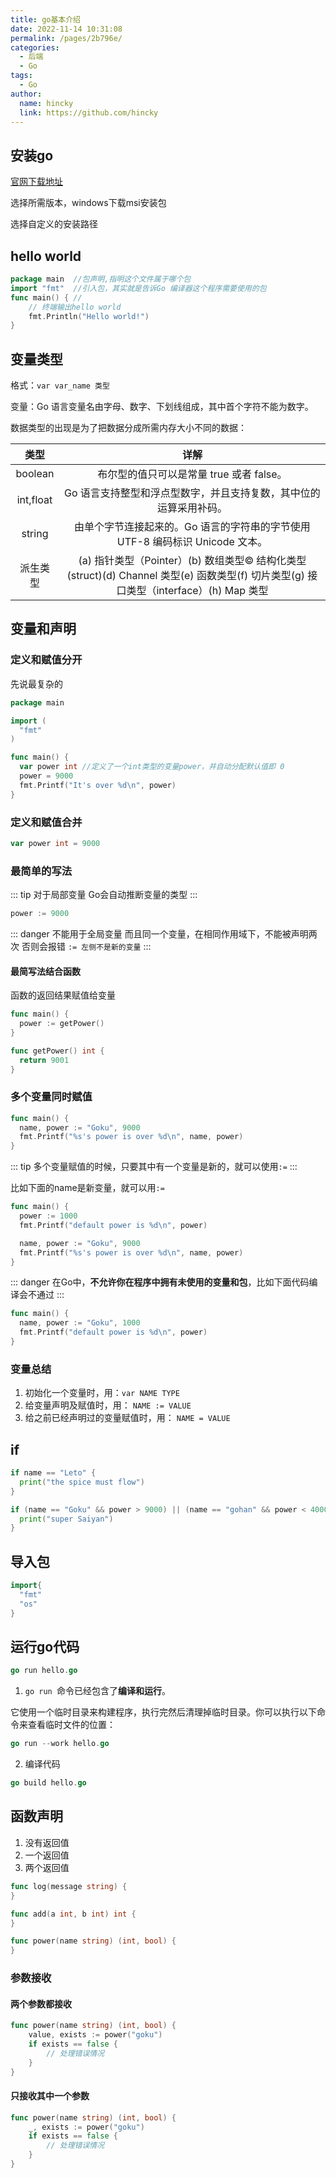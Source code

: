 ```yaml
---
title: go基本介绍
date: 2022-11-14 10:31:08
permalink: /pages/2b796e/
categories:
  - 后端
  - Go
tags:
  - Go
author: 
  name: hincky
  link: https://github.com/hincky
---
```

## 安装go

[官网下载地址](https://golang.google.cn/dl/)

选择所需版本，windows下载msi安装包

选择自定义的安装路径

## hello world
```go
package main  //包声明,指明这个文件属于哪个包
import "fmt"  //引入包，其实就是告诉Go 编译器这个程序需要使用的包
func main() { //
	// 终端输出hello world
	fmt.Println("Hello world!")
}
```

## 变量类型

格式：`var var_name 类型`

变量：Go 语言变量名由字母、数字、下划线组成，其中首个字符不能为数字。

数据类型的出现是为了把数据分成所需内存大小不同的数据：

|类型|详解|
|:---:|:---:|
|boolean|布尔型的值只可以是常量 true 或者 false。|
|int,float|Go 语言支持整型和浮点型数字，并且支持复数，其中位的运算采用补码。|
|string|由单个字节连接起来的。Go 语言的字符串的字节使用 UTF-8 编码标识 Unicode 文本。|
|派生类型|(a) 指针类型（Pointer）(b) 数组类型© 结构化类型(struct)(d) Channel 类型(e) 函数类型(f) 切片类型(g) 接口类型（interface）(h) Map 类型|

## 变量和声明
### 定义和赋值分开
先说最复杂的

```go
package main

import (
  "fmt"
)

func main() {
  var power int //定义了一个int类型的变量power，并自动分配默认值即 0
  power = 9000
  fmt.Printf("It's over %d\n", power)
}
```
### 定义和赋值合并
```go
var power int = 9000
```
### 最简单的写法

::: tip
对于局部变量
Go会自动推断变量的类型
:::

```go
power := 9000
```

::: danger
不能用于全局变量
而且同一个变量，在相同作用域下，不能被声明两次
否则会报错 `:= 左侧不是新的变量`
:::

#### 最简写法结合函数

函数的返回结果赋值给变量

```go 
func main() {
  power := getPower()
}

func getPower() int {
  return 9001
}
```

### 多个变量同时赋值

```go
func main() {
  name, power := "Goku", 9000
  fmt.Printf("%s's power is over %d\n", name, power)
}
```

::: tip
多个变量赋值的时候，只要其中有一个变量是新的，就可以使用`:=`
:::

比如下面的name是新变量，就可以用`:=`
```go
func main() {
  power := 1000
  fmt.Printf("default power is %d\n", power)

  name, power := "Goku", 9000
  fmt.Printf("%s's power is over %d\n", name, power)
}
```
::: danger
在Go中，**不允许你在程序中拥有未使用的变量和包**，比如下面代码编译会不通过
:::

```go 
func main() {
  name, power := "Goku", 1000
  fmt.Printf("default power is %d\n", power)
}
```

### 变量总结

1. 初始化一个变量时，用：`var NAME TYPE`
2. 给变量声明及赋值时，用： `NAME := VALUE` 
3. 给之前已经声明过的变量赋值时，用： `NAME = VALUE`

## if

```go
if name == "Leto" {
  print("the spice must flow")
}

if (name == "Goku" && power > 9000) || (name == "gohan" && power < 4000)  {
  print("super Saiyan")
}
```

## 导入包

```go
import{
  "fmt"
  "os"
}
```

## 运行go代码

```go
go run hello.go
```

1. `go run `命令已经包含了**编译和运行**。

它使用一个临时目录来构建程序，执行完然后清理掉临时目录。你可以执行以下命令来查看临时文件的位置：
```go
go run --work hello.go
```

2. 编译代码

```go 
go build hello.go
```


## 函数声明

1. 没有返回值
2. 一个返回值
3. 两个返回值

```go
func log(message string) {
}

func add(a int, b int) int {
}

func power(name string) (int, bool) {
}
```

### 参数接收

#### 两个参数都接收
```go
func power(name string) (int, bool) {
    value, exists := power("goku")
    if exists == false {
        // 处理错误情况
    }
}
```

#### 只接收其中一个参数

```go
func power(name string) (int, bool) {
    _, exists := power("goku")
    if exists == false {
        // 处理错误情况
    }
}
```




